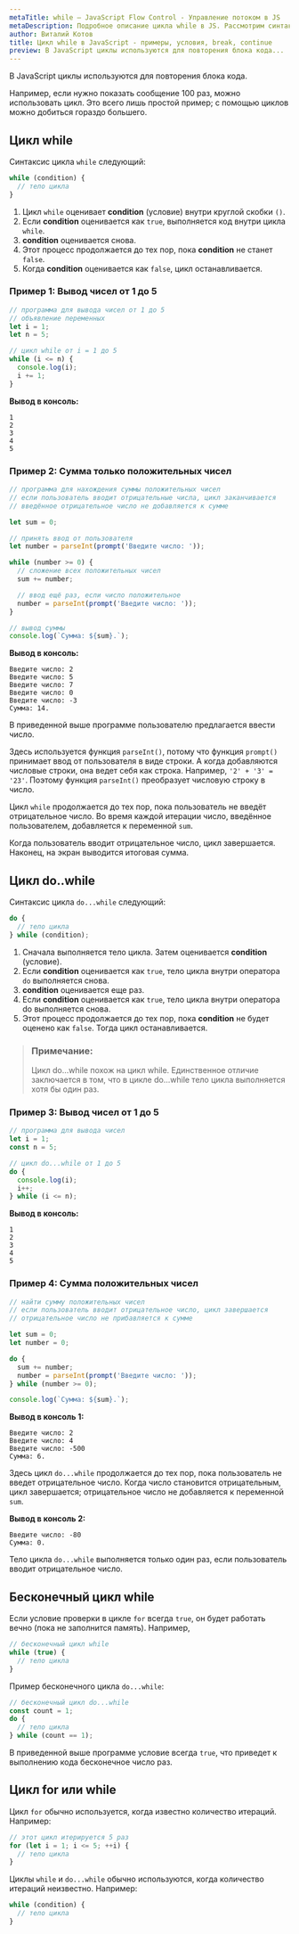 ```yaml
---
metaTitle: while – JavaScript Flow Control - Управление потоком в JS
metaDescription: Подробное описание цикла while в JS. Рассмотрим синтаксис и конкретные примеры использования цикла while в javascript | База знаний PurpleSchool
author: Виталий Котов
title: Цикл while в JavaScript - примеры, условия, break, continue
preview: В JavaScript циклы используются для повторения блока кода...
---
```


В JavaScript циклы используются для повторения блока кода.

Например, если нужно показать сообщение 100 раз, можно использовать цикл. Это всего лишь простой пример; с помощью циклов можно добиться гораздо большего.

## Цикл while

Синтаксис цикла `while` следующий:

```javascript
while (condition) {
  // тело цикла
}
```

1.  Цикл `while` оценивает **condition** (условие) внутри круглой скобки `()`.
2.  Если **condition** оценивается как `true`, выполняется код внутри цикла `while`.
3.  **condition** оценивается снова.
4.  Этот процесс продолжается до тех пор, пока **condition** не станет `false`.
5.  Когда **condition** оценивается как `false`, цикл останавливается.

### Пример 1: Вывод чисел от 1 до 5

```javascript
// программа для вывода чисел от 1 до 5
// объявление переменных
let i = 1;
let n = 5;

// цикл while от i = 1 до 5
while (i <= n) {
  console.log(i);
  i += 1;
}
```

**Вывод в консоль:**

```
1
2
3
4
5
```

### Пример 2: Сумма только положительных чисел

```javascript
// программа для нахождения суммы положительных чисел
// если пользователь вводит отрицательные числа, цикл заканчивается
// введённое отрицательное число не добавляется к сумме

let sum = 0;

// принять ввод от пользователя
let number = parseInt(prompt('Введите число: '));

while (number >= 0) {
  // сложение всех положительных чисел
  sum += number;

  // ввод ещё раз, если число положительное
  number = parseInt(prompt('Введите число: '));
}

// вывод суммы
console.log(`Сумма: ${sum}.`);
```

**Вывод в консоль:**

```
Введите число: 2
Введите число: 5
Введите число: 7
Введите число: 0
Введите число: -3
Сумма: 14.
```

В приведенной выше программе пользователю предлагается ввести число.

Здесь используется функция `parseInt()`, потому что функция `prompt()` принимает ввод от пользователя в виде строки. А когда добавляются числовые строки, она ведет себя как строка. Например, `'2' + '3' = '23'`. Поэтому функция `parseInt()` преобразует числовую строку в число.

Цикл `while` продолжается до тех пор, пока пользователь не введёт отрицательное число. Во время каждой итерации число, введённое пользователем, добавляется к переменной `sum`.

Когда пользователь вводит отрицательное число, цикл завершается. Наконец, на экран выводится итоговая сумма.

## Цикл do..while

Синтаксис цикла `do...while` следующий:

```javascript
do {
  // тело цикла
} while (condition);
```

1. Сначала выполняется тело цикла. Затем оценивается **condition** (условие).
2. Если **condition** оценивается как `true`, тело цикла внутри оператора `do` выполняется снова.
3. **condition** оценивается еще раз.
4. Если **condition** оценивается как `true`, тело цикла внутри оператора do выполняется снова.
5. Этот процесс продолжается до тех пор, пока **condition** не будет оценено как `false`. Тогда цикл останавливается.

> ### Примечание:
>
> Цикл do...while похож на цикл while. Единственное отличие заключается в том, что в цикле do...while тело цикла выполняется хотя бы один раз.

### Пример 3: Вывод чисел от 1 до 5

```javascript
// программа для вывода чисел
let i = 1;
const n = 5;

// цикл do...while от 1 до 5
do {
  console.log(i);
  i++;
} while (i <= n);
```

**Вывод в консоль:**

```
1
2
3
4
5
```

### Пример 4: Сумма положительных чисел

```javascript
// найти сумму положительных чисел
// если пользователь вводит отрицательное число, цикл завершается
// отрицательное число не прибавляется к сумме

let sum = 0;
let number = 0;

do {
  sum += number;
  number = parseInt(prompt('Введите число: '));
} while (number >= 0);

console.log(`Сумма: ${sum}.`);
```

**Вывод в консоль 1:**

```
Введите число: 2
Введите число: 4
Введите число: -500
Сумма: 6.
```

Здесь цикл `do...while` продолжается до тех пор, пока пользователь не введет отрицательное число. Когда число становится отрицательным, цикл завершается; отрицательное число не добавляется к переменной `sum`.

**Вывод в консоль 2:**

```
Введите число: -80
Сумма: 0.
```

Тело цикла `do...while` выполняется только один раз, если пользователь вводит отрицательное число.

## Бесконечный цикл while

Если условие проверки в цикле `for` всегда `true`, он будет работать вечно (пока не заполнится память). Например,

```javascript
// бесконечный цикл while
while (true) {
  // тело цикла
}
```

Пример бесконечного цикла `do...while`:

```javascript
// бесконечный цикл do...while
const count = 1;
do {
  // тело цикла
} while (count == 1);
```

В приведенной выше программе условие всегда `true`, что приведет к выполнению кода бесконечное число раз.

## Цикл for или while

Цикл `for` обычно используется, когда известно количество итераций. Например:

```javascript
// этот цикл итерируется 5 раз
for (let i = 1; i <= 5; ++i) {
  // тело цикла
}
```

Циклы `while` и `do...while` обычно используются, когда количество итераций неизвестно. Например:

```javascript
while (condition) {
  // тело цикла
}
```
